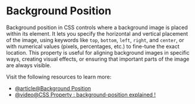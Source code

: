 # Background Position

Background position in CSS controls where a background image is placed within its element. It lets you specify the horizontal and vertical placement of the image, using keywords like `top`, `bottom`, `left`, `right`, and `center`, or with numerical values (pixels, percentages, etc.) to fine-tune the exact location. This property is useful for aligning background images in specific ways, creating visual effects, or ensuring that important parts of the image are always visible.

Visit the following resources to learn more:

- [@article@Background Position](https://developer.mozilla.org/en-US/docs/Web/CSS/background-position)
- [@video@CSS Property : background-position explained !](https://www.youtube.com/watch?v=S_rcA0JKEaE)
